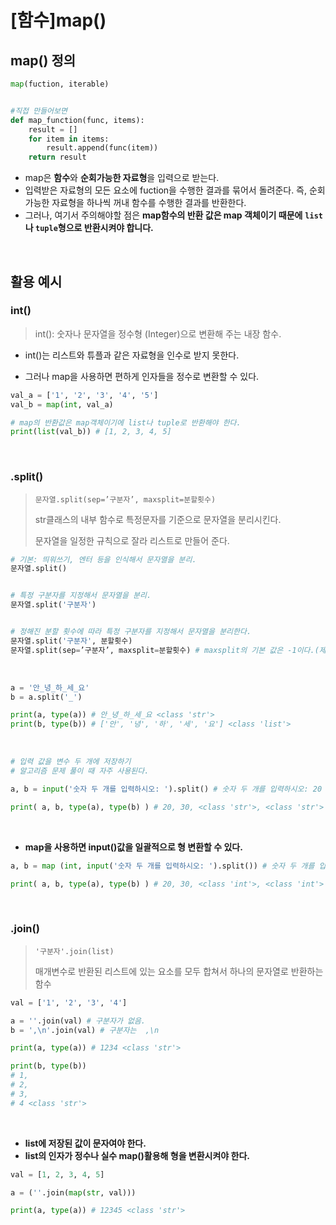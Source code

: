 # [함수]map()

## map() 정의

```python
map(fuction, iterable)


#직접 만들어보면
def map_function(func, items):
    result = []
    for item in items:
        result.append(func(item))
    return result
```

- map은 **함수**와 **순회가능한 자료형**을 입력으로 받는다.
- 입력받은 자료형의 모든 요소에 fuction을 수행한 결과를 묶어서 돌려준다.
  즉, 순회가능한 자료형을 하나씩 꺼내 함수를 수행한 결과를 반환한다. 
- 그러나, 여기서 주의해야할 점은 **map함수의 반환 값은  map 객체이기 때문에** **`list`나 `tuple`형으로 반환시켜야 합니다.**

<br>

## 활용 예시 

### int()

> int(): 숫자나 문자열을 정수형 (Integer)으로 변환해 주는 내장 함수. 
>

- int()는 리스트와 튜플과 같은 자료형을 인수로 받지 못한다. 

- 그러나 map을 사용하면 편하게 인자들을 정수로 변환할 수 있다. 

```python
val_a = ['1', '2', '3', '4', '5']
val_b = map(int, val_a)

# map의 반환값은 map객체이기에 list나 tuple로 반환해야 한다. 
print(list(val_b)) # [1, 2, 3, 4, 5] 
```

<br>

### .split()

> `문자열.split(sep=’구분자’, maxsplit=분할횟수)` 
>
> str클래스의 내부 함수로 특정문자를 기준으로 문자열을 분리시킨다. 
>
> 문자열을 일정한 규칙으로 잘라 리스트로 만들어 준다. 

```python
# 기본: 띄워쓰기, 엔터 등을 인식해서 문자열을 분리.
문자열.split()


# 특정 구분자를 지정해서 문자열을 분리.
문자열.split('구분자')


# 정해진 분할 횟수에 따라 특정 구분자를 지정해서 문자열을 분리한다.
문자열.split('구분자', 분할횟수)
문자열.split(sep=’구분자’, maxsplit=분할횟수) # maxsplit의 기본 값은 -1이다.(제한없이 자른다)
```

<br>

```python
a = '안_녕_하_세_요'
b = a.split('_')

print(a, type(a)) # 안_녕_하_세_요 <class 'str'>
print(b, type(b)) # ['안', '녕', '하', '세', '요'] <class 'list'>
```

<br>

```python
# 입력 값을 변수 두 개에 저장하기
# 알고리즘 문제 풀이 때 자주 사용된다.

a, b = input('숫자 두 개를 입력하시오: ').split() # 숫자 두 개를 입력하시오: 20 30

print( a, b, type(a), type(b) ) # 20, 30, <class 'str'>, <class 'str'> 
```

<br>

- **map을 사용하면 input()값을 일괄적으로 형 변환할 수 있다.** 

```python
a, b = map (int, input('숫자 두 개를 입력하시오: ').split()) # 숫자 두 개를 입력하시오: 20 30

print( a, b, type(a), type(b) ) # 20, 30, <class 'int'>, <class 'int'>
```

<br>

### .join()

> `'구분자'.join(list)`
>
> 매개변수로 반환된 리스트에 있는 요소를 모두 합쳐서 하나의 문자열로 반환하는 함수

```python
val = ['1', '2', '3', '4']

a = ''.join(val) # 구분자가 없음.
b = ',\n'.join(val) # 구분자는  ,\n

print(a, type(a)) # 1234 <class 'str'>

print(b, type(b)) 
# 1,
# 2,
# 3,
# 4 <class 'str'>
```

<br>

- **list에 저장된 값이 문자여야 한다.**
- **list의 인자가 정수나 실수 map()활용해 형을 변환시켜야 한다.** 

 ```python
 val = [1, 2, 3, 4, 5]
 
 a = (''.join(map(str, val)))
 
 print(a, type(a)) # 12345 <class 'str'>
 ```

<br>

<br>
